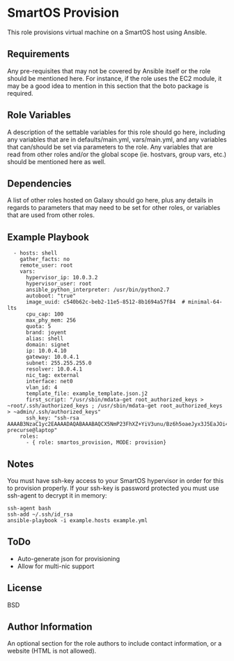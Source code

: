 SmartOS Provision
=========

This role provisions virtual machine on a SmartOS host using Ansible.

Requirements
------------

Any pre-requisites that may not be covered by Ansible itself or the role should be mentioned here. For instance, if the role uses the EC2 module, it may be a good idea to mention in this section that the boto package is required.

Role Variables
--------------

A description of the settable variables for this role should go here, including any variables that are in defaults/main.yml, vars/main.yml, and any variables that can/should be set via parameters to the role. Any variables that are read from other roles and/or the global scope (ie. hostvars, group vars, etc.) should be mentioned here as well.

Dependencies
------------

A list of other roles hosted on Galaxy should go here, plus any details in regards to parameters that may need to be set for other roles, or variables that are used from other roles.

Example Playbook
----------------
```
  - hosts: shell
    gather_facts: no
    remote_user: root
    vars:
      hypervisor_ip: 10.0.3.2
      hypervisor_user: root
      ansible_python_interpreter: /usr/bin/python2.7
      autoboot: "true"
      image_uuid: c540b62c-beb2-11e5-8512-8b1694a57f84  # minimal-64-lts
      cpu_cap: 100
      max_phy_mem: 256
      quota: 5
      brand: joyent
      alias: shell 
      domain: signet
      ip: 10.0.4.10
      gateway: 10.0.4.1
      subnet: 255.255.255.0
      resolver: 10.0.4.1
      nic_tag: external
      interface: net0
      vlan_id: 4
      template_file: example_template.json.j2
      first_script: "/usr/sbin/mdata-get root_authorized_keys > ~root/.ssh/authorized_keys ; /usr/sbin/mdata-get root_authorized_keys > ~admin/.ssh/authorized_keys"
      ssh_key: "ssh-rsa AAAAB3NzaC1yc2EAAAADAQABAAABAQCX5NmP23FhXZ+YiV3unu/Bz6h5oaeJyx3J5EaJOi4de0im3MV1aXZlpYnF0MfpmRxYl2S2pUEJXjW/toA48A+zYjHI7xReKZ9MpCsDBlW4Vfl6EjaoZqN3Hc4P5wK/BiMkSIgURFRJukus1ajRvV+YZiAaRyTwgkhmF20ZdOOIAPiugaoEYg+6iQ5CJZURw1VLJ+UViCC7cBcC4AOjKcbEaLf9RzjISzAs78fN7G60+P5fyAsIinDhKC2VJE/AkxjFtQAdBlt3HNhWnLfd2jmClRNA24Ob/gL3i3OWecWdEsERSypDiOFZI/sRHDKih1mkESbiZiHHMiZRCO34Fqpx precurse@laptop"
    roles:
      - { role: smartos_provision, MODE: provision}
```

Notes
-----

You must have ssh-key access to your SmartOS hypervisor in order for this to provision properly.
If your ssh-key is password protected you must use ssh-agent to decrypt it in memory:

```
ssh-agent bash
ssh-add ~/.ssh/id_rsa
ansible-playbook -i example.hosts example.yml
```

ToDo
----

- Auto-generate json for provisioning
- Allow for multi-nic support

License
-------

BSD

Author Information
------------------

An optional section for the role authors to include contact information, or a website (HTML is not allowed).
